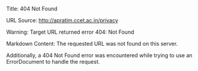 Title: 404 Not Found

URL Source: http://apratim.ccet.ac.in/privacy

Warning: Target URL returned error 404: Not Found

Markdown Content:
The requested URL was not found on this server.

Additionally, a 404 Not Found error was encountered while trying to use an ErrorDocument to handle the request.
